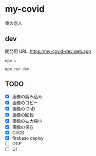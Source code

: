 # my-covid

俺の恋人

## dev

開発用 URL: https://my-covid-dev.web.app

```
npm i

npm run dev
```

## TODO

- [x] 画像の読み込み
- [x] 画像のコピー
- [x] 画像の DnD
- [x] 画像の回転
- [x] 画像の拡大縮小
- [x] 画像の保存
- [x] CI/CD
- [x] firebase deploy
- [ ] OGP
- [ ] UI
